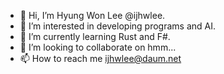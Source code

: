 - 👋 Hi, I’m Hyung Won Lee @ijhwlee.
- 👀 I’m interested in developing programs and AI.
- 🌱 I’m currently learning Rust and F#.
- 💞️ I’m looking to collaborate on hmm...
- 📫 How to reach me ijhwlee@daum.net

<!---
ijhwlee/ijhwlee is a ✨ special ✨ repository because its `README.md` (this file) appears on your GitHub profile.
You can click the Preview link to take a look at your changes.
--->
